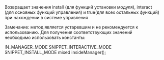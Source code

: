 Возвращает значения install (для функций установки модуля), interact (для основных функций управления) и true(для всех остальных функций) при нахождении в системе управления

Замечание: метод является устаревшим и не рекомендуется к использованию. Для получения соответствующих значений необходимо использовать константы:

IN_MANAGER_MODE
SNIPPET_INTERACTIVE_MODE
SNIPPET_INSTALL_MODE
mixed insideManager();